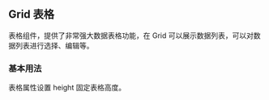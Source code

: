 <div class="demo-header">
<p class="overviewicon">
  <span class="wapi-list-form"/>
</p>

## Grid 表格

<nova-uxlink widget-name="Grid"></nova-uxlink>

表格组件，提供了非常强大数据表格功能，在 Grid 可以展示数据列表，可以对数据列表进行选择、编辑等。
</div>

### 基本用法

表格属性设置 height 固定表格高度。

<nova-demo-view link="grid/aui3-first-menu/fixed-grid-height"></nova-demo-view>

<br>
